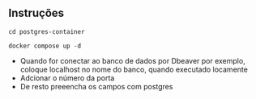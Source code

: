 ## Instruções

<p><code>cd postgres-container</code></p>
<p><code>docker compose up -d</code></p>

- Quando for conectar ao banco de dados por Dbeaver por exemplo, coloque localhost no nome do banco, quando executado locamente
- Adcionar o número da porta
- De resto preeencha os campos com postgres
